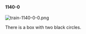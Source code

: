 #### 1140-0
![train-1140-0-0.png](https://github.com/lil-lab/nlvr/raw/master/nlvr/train/images/31/train-1140-0-0.png "train-1140-0-0.png")

There is a box with two black circles.